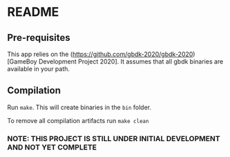 # README

## Pre-requisites

This app relies on the (https://github.com/gbdk-2020/gbdk-2020)[GameBoy Development Project 2020]. It assumes that all gbdk binaries are available in your path.

## Compilation

Run `make`. This will create binaries in the `bin` folder.

To remove all compilation artifacts run `make clean`


### NOTE: THIS PROJECT IS STILL UNDER INITIAL DEVELOPMENT AND NOT YET COMPLETE